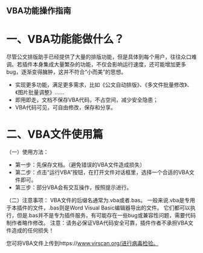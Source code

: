 ## VBA功能操作指南


# 一、VBA功能能做什么？

尽管公文排版助手已经提供了大量的排版功能，但是具体到每个用户，往往众口难调。若插件本身集成大量繁杂的功能，不仅会影响运行速度，还可能增加更多bug，逐渐变得臃肿，这并不符合“小而美”的思想。

+ 实现更多功能，满足更多需求，比如《公文自动排版》、《多文件批量修改》、《图片批量调整》……
+ 即用即走，文档不保存VBA代码，不占空间，减少安全隐患；
+ VBA代码可见，可自由修改，保存和分享。

# 二、VBA文件使用篇
（一）使用方法：
+ 第一步：先保存文档。（避免错误的VBA文件造成损失）
+ 第二步：点击“运行VBA”按钮，在打开文件对话框里，选择一个合适的VBA文件即可。
+ 第三步：部分VBA会有交互操作，按照提示进行。

（二）注意事项：
VBA文件的后缀名通常为.vba或者.bas。
一般来说.vba是专用于本插件的文件，.bas则是Word Visual Basic编辑器导出的文件。
它们都可以执行，但是.bas并不是专为插件服务，有可能存在一些bug或兼容性问题，需要代码制作者略作修改。
注意：请务必保证VBA代码安全可靠，插件作者不承担VBA文件造成的任何损失！

您可将VBA文件上传到https://www.virscan.org/进行病毒检验。

